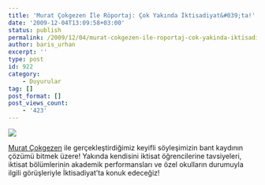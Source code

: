 ```yaml
---
title: 'Murat Çokgezen İle Röportaj: Çok Yakında İktisadiyat&#039;ta!'
date: '2009-12-04T13:09:58+03:00'
status: publish
permalink: /2009/12/04/murat-cokgezen-ile-roportaj-cok-yakinda-iktisadiyatta
author: baris_urhan
excerpt: ''
type: post
id: 922
category:
    - Duyurular
tag: []
post_format: []
post_views_count:
    - '423'
---
```

![](http://mimoza.marmara.edu.tr/~mcokgez/images/cokgezen.jpg%20)

[Murat Çokgezen](http://mimoza.marmara.edu.tr/~mcokgez/) ile gerçekleştirdiğimiz keyifli söyleşimizin bant kaydının çözümü bitmek üzere! Yakında kendisini iktisat öğrencilerine tavsiyeleri, iktisat bölümlerinin akademik performansları ve özel okulların durumuyla ilgili görüşleriyle İktisadiyat’ta konuk edeceğiz!